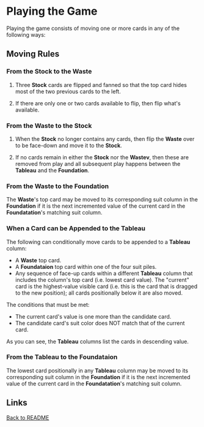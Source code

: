 # Playing the Game

Playing the game consists of moving one or more cards in any of the following ways:

## Moving Rules

### From the Stock to the Waste

1. Three **Stock** cards are flipped and fanned so that the top card hides most of the two previous cards to the left.

1. If there are only one or two cards available to flip, then flip what's available.

### From the Waste to the Stock

1. When the **Stock** no longer contains any cards, then flip the **Waste** over to be face-down and move it to the **Stock**.

1. If no cards remain in either the **Stock** nor the **Wastev**, then these are removed from play and all subsequent play happens between the **Tableau** and the **Foundation**.

### From the Waste to the Foundation

The **Waste**'s top card may be moved to its corresponding suit column in the **Foundation** if it is the next incremented value of the current card in the **Foundatation**'s matching suit column.

### When a Card can be Appended to the Tableau

The following can conditionally move cards to be appended to a **Tableau** column:

* A **Waste** top card.
* A **Foundataion** top card within one of the four suit piles.
* Any sequence of face-up cards within a different **Tableau** column that includes the column's top card (i.e. lowest card value).  The "current" card is the highest-value visible card (i.e. this is the card that is dragged to the new position); all cards positionally below it are also moved.

The conditions that must be met:

* The current card's value is one more than the candidate card.
* The candidate card's suit color does NOT match that of the current card.

As you can see, the **Tableau** columns list the cards in descending value.

### From the Tableau to the Foundataion

The lowest card positionally in any **Tableau** column may be moved to its corresponding suit column in the **Foundation** if it is the next incremented value of the current card in the **Foundatation**'s matching suit column.

## Links

[Back to README](/README.md)
